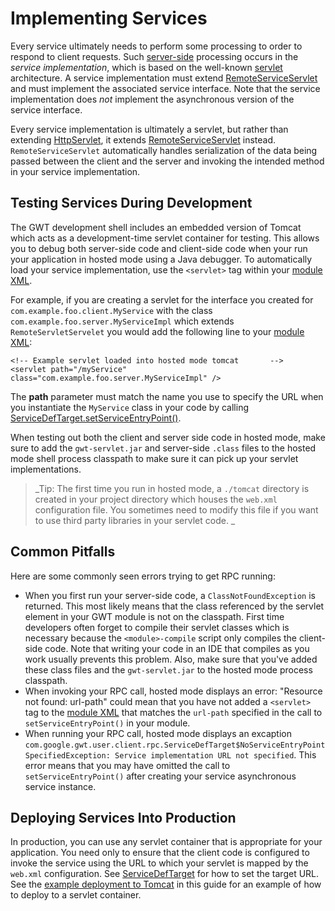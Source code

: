 # Implementing Services #

Every service ultimately needs to perform some processing to order to respond to client requests. Such [server-side](DevGuideServerSide.md) processing occurs in the _service implementation_, which is based on the well-known [servlet](http://java.sun.com/products/servlet/) architecture.
A service implementation must extend [RemoteServiceServlet](http://google-web-toolkit.googlecode.com/svn/javadoc/1.5/com/google/gwt/user/server/rpc/RemoteServiceServlet.html) and must implement the associated service interface. Note that the service implementation does _not_ implement the asynchronous version of the service interface.


Every service implementation is ultimately a servlet, but rather than extending [HttpServlet](http://java.sun.com/j2ee/sdk_1.3/techdocs/api/javax/servlet/http/HttpServlet.html), it extends [RemoteServiceServlet](http://google-web-toolkit.googlecode.com/svn/javadoc/1.5/com/google/gwt/user/server/rpc/RemoteServiceServlet.html) instead. `RemoteServiceServlet` automatically handles serialization of the data being passed between the client and the server and invoking the intended method in your service implementation.


## Testing Services During Development ##

The GWT development shell includes an embedded version of Tomcat which acts as a development-time servlet container for testing.  This allows you to debug both server-side code and client-side code when your run your application in hosted mode using a Java debugger.  To automatically load your service implementation, use the `<servlet>` tag within your [module XML](DevGuideModuleXml.md).

For example, if you are creating a servlet for the interface you created for `com.example.foo.client.MyService` with the class `com.example.foo.server.MyServiceImpl`  which extends `RemoteServletServelet` you would add the following line to your [module XML](DevGuideModuleXml.md):

```
<!-- Example servlet loaded into hosted mode tomcat       -->
<servlet path="/myService" class="com.example.foo.server.MyServiceImpl" />
```

The **path** parameter must match the name you use to specify the URL when you instantiate the `MyService` class in your code by calling [ServiceDefTarget.setServiceEntryPoint()](http://google-web-toolkit.googlecode.com/svn/javadoc/1.5/com/google/gwt/user/client/rpc/ServiceDefTarget.html#setServiceEntryPoint(java.lang.String)).

When testing out both the client and server side code in hosted mode, make sure to add the `gwt-servlet.jar` and server-side `.class` files to the hosted mode shell process classpath to make sure it can pick up your servlet implementations.

> _Tip: The first time you run in hosted mode, a `./tomcat` directory is created in your project directory which houses the `web.xml` configuration file. You sometimes need to modify this file if you want to use third party libraries in your servlet code.
>_

## Common Pitfalls ##

Here are some commonly seen errors trying to get RPC running:

  * When you first run your server-side code, a `ClassNotFoundException` is returned.  This most likely means that the class referenced by the servlet element in your GWT module is not on the classpath.  First time developers often forget to compile their servlet classes which is necessary because the `<module>-compile` script only compiles the client-side code.  Note that writing your code in an IDE that compiles as you work usually prevents this problem. Also, make sure that you've added these class files and the `gwt-servlet.jar` to the hosted mode process classpath.
  * When invoking your RPC call, hosted mode displays an error: "Resource not found: url-path" could mean that you have not added a `<servlet>` tag to the [module XML](DevGuideModuleXml.md) that matches the `url-path` specified in the call to `setServiceEntryPoint()` in your module.
  * When running your RPC call, hosted mode displays an excaption `com.google.gwt.user.client.rpc.ServiceDefTarget$NoServiceEntryPointSpecifiedException: Service implementation URL not specified`.  This error means that you may have omitted the call to `setServiceEntryPoint()` after creating your service asynchronous service instance.

## Deploying Services Into Production ##

In production, you can use any servlet container that is appropriate for your application. You need only to ensure that the client code is configured to invoke the service using the URL to which your servlet is mapped by the `web.xml` configuration. See [ServiceDefTarget](http://google-web-toolkit.googlecode.com/svn/javadoc/1.5/com/google/gwt/user/client/rpc/ServiceDefTarget.html) for how to set the target URL.  See the [example deployment to Tomcat](DevGuideRPCDeployment.md) in this guide for an example of how to deploy to a servlet container.